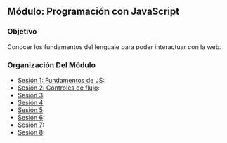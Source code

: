
## Módulo: Programación con JavaScript

### Objetivo

Conocer los fundamentos del lenguaje para poder interactuar con la web.

### Organización Del Módulo

 - [Sesión 1: Fundamentos de JS](./Sesion-01):
 - [Sesión 2: Controles de flujo](./Sesion-02):
 - [Sesión 3]():
 - [Sesión 4]():
 - [Sesión 5]():
 - [Sesión 6]():
 - [Sesión 7]():
 - [Sesión 8]():
